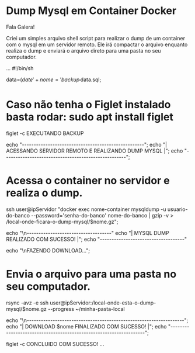 # Dump Mysql em Container Docker

Fala Galera!

Criei um simples arquivo shell script para realizar o dump de um container com o mysql em um servidor remoto.
Ele irá compactar o arquivo enquanto realiza o dump e enviará o arquivo direto para uma pasta no seu computador.

...
#!/bin/sh

data=$(date '+%d-%m-%Y_%H-%M-%S');
nome='backup_'$data.sql;

# Caso não tenha o Figlet instalado basta rodar: sudo apt install figlet
figlet -c EXECUTANDO BACKUP

echo "----------------------------------------------------";
echo "| ACESSANDO SERVIDOR REMOTO E REALIZANDO DUMP MYSQL |";
echo "----------------------------------------------------";

# Acessa o container no servidor e realiza o dump.
ssh user@ipServidor "docker exec nome-container mysqldump -u usuario-do-banco --password='senha-do-banco' nome-do-banco | gzip -v > /local-onde-ficara-o-dump-mysql/$nome.gz";

echo "\n------------------------------------"
echo "| MYSQL DUMP REALIZADO COM SUCESSO! |";
echo "------------------------------------"

echo "\nFAZENDO DOWNLOAD...";

# Envia o arquivo para uma pasta no seu computador.
rsync -avz -e ssh user@ipServidor:/local-onde-esta-o-dump-mysql/$nome.gz --progress ~/minha-pasta-local

echo "\n-------------------------------------------------------------------";
echo "| DOWNLOAD $nome FINALIZADO COM SUCESSO! |";
echo "-------------------------------------------------------------------";

figlet -c CONCLUIDO COM SUCESSO!
...
